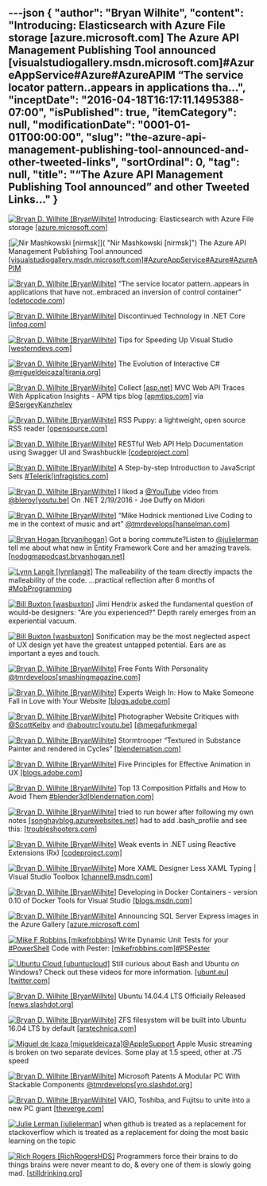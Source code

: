 ---json
{
  "author": "Bryan Wilhite",
  "content": "Introducing: Elasticsearch with Azure File storage [azure.microsoft.com] The Azure API Management Publishing Tool announced [visualstudiogallery.msdn.microsoft.com]#AzureAppService#Azure#AzureAPIM “The service locator pattern..appears in applications tha...",
  "inceptDate": "2016-04-18T16:17:11.1495388-07:00",
  "isPublished": true,
  "itemCategory": null,
  "modificationDate": "0001-01-01T00:00:00",
  "slug": "the-azure-api-management-publishing-tool-announced-and-other-tweeted-links",
  "sortOrdinal": 0,
  "tag": null,
  "title": "“The Azure API Management Publishing Tool announced” and other Tweeted Links…"
}
---

[<img alt="Bryan D. Wilhite [BryanWilhite]" src="https://songhay.blob.core.windows.net/shared-social-twitter/BryanWilhite.jpeg">](http://t.co/UNdqV0Z1zz "Bryan D. Wilhite [BryanWilhite]") Introducing: Elasticsearch with Azure File storage [[azure.microsoft.com]](https://azure.microsoft.com/en-us/blog/introducing-elasticsearch-with-azure-file-storage/)

[<img alt="Nir Mashkowski [nirmsk]" src="https://songhay.blob.core.windows.net/shared-social-twitter/nirmsk.jpeg">]( "Nir Mashkowski [nirmsk]") The Azure API Management Publishing Tool announced [[visualstudiogallery.msdn.microsoft.com]](https://visualstudiogallery.msdn.microsoft.com/5e42ad0b-3549-4aba-8234-44c24896bd6e)[#AzureAppService](http://twitter.com/search?q=%23AzureAppService)[#Azure](http://twitter.com/search?q=%23Azure)[#AzureAPIM](http://twitter.com/search?q=%23AzureAPIM)

[<img alt="Bryan D. Wilhite [BryanWilhite]" src="https://songhay.blob.core.windows.net/shared-social-twitter/BryanWilhite.jpeg">](http://t.co/UNdqV0Z1zz "Bryan D. Wilhite [BryanWilhite]") “The service locator pattern..appears in applications that have not..embraced an inversion of control container” [[odetocode.com]](http://odetocode.com/blogs/scott/archive/2016/02/18/avoiding-the-service-locator-pattern-in-asp-net-core.aspx)

[<img alt="Bryan D. Wilhite [BryanWilhite]" src="https://songhay.blob.core.windows.net/shared-social-twitter/BryanWilhite.jpeg">](http://t.co/UNdqV0Z1zz "Bryan D. Wilhite [BryanWilhite]") Discontinued Technology in .NET Core [[infoq.com]](http://www.infoq.com/news/2016/02/Core-Discontinued)

[<img alt="Bryan D. Wilhite [BryanWilhite]" src="https://songhay.blob.core.windows.net/shared-social-twitter/BryanWilhite.jpeg">](http://t.co/UNdqV0Z1zz "Bryan D. Wilhite [BryanWilhite]") Tips for Speeding Up Visual Studio [[westerndevs.com]](http://www.westerndevs.com/Development/Tips-for-Speeding-Up-Visual-Studio/)

[<img alt="Bryan D. Wilhite [BryanWilhite]" src="https://songhay.blob.core.windows.net/shared-social-twitter/BryanWilhite.jpeg">](http://t.co/UNdqV0Z1zz "Bryan D. Wilhite [BryanWilhite]") The Evolution of Interactive C# [@migueldeicaza](http://twitter.com/migueldeicaza)[[tirania.org]](http://tirania.org/blog/archive/2016/Feb-17.html)

[<img alt="Bryan D. Wilhite [BryanWilhite]" src="https://songhay.blob.core.windows.net/shared-social-twitter/BryanWilhite.jpeg">](http://t.co/UNdqV0Z1zz "Bryan D. Wilhite [BryanWilhite]") Collect [[asp.net]](http://ASP.NET) MVC Web API Traces With Application Insights - APM tips blog [[apmtips.com]](http://apmtips.com/blog/2014/11/13/collect-asp-dot-net-mvc-web-api-traces-with-application-insights/) via [@SergeyKanzhelev](http://twitter.com/SergeyKanzhelev)

[<img alt="Bryan D. Wilhite [BryanWilhite]" src="https://songhay.blob.core.windows.net/shared-social-twitter/BryanWilhite.jpeg">](http://t.co/UNdqV0Z1zz "Bryan D. Wilhite [BryanWilhite]") RSS Puppy: a lightweight, open source RSS reader [[opensource.com]](https://opensource.com/life/16/2/rss-puppy-lightweight-open-source-rss-reader)

[<img alt="Bryan D. Wilhite [BryanWilhite]" src="https://songhay.blob.core.windows.net/shared-social-twitter/BryanWilhite.jpeg">](http://t.co/UNdqV0Z1zz "Bryan D. Wilhite [BryanWilhite]") RESTful Web API Help Documentation using Swagger UI and Swashbuckle [[codeproject.com]](http://www.codeproject.com/Articles/1078249/RESTful-Web-API-Help-Documentation-using-Swagger-U)

[<img alt="Bryan D. Wilhite [BryanWilhite]" src="https://songhay.blob.core.windows.net/shared-social-twitter/BryanWilhite.jpeg">](http://t.co/UNdqV0Z1zz "Bryan D. Wilhite [BryanWilhite]") A Step-by-step Introduction to JavaScript Sets [#Telerik](http://twitter.com/search?q=%23Telerik)[[infragistics.com]](http://www.infragistics.com/community/blogs/tim_brock/archive/2016/02/12/a-step-by-step-introduction-to-javascript-sets.aspx)

[<img alt="Bryan D. Wilhite [BryanWilhite]" src="https://songhay.blob.core.windows.net/shared-social-twitter/BryanWilhite.jpeg">](http://t.co/UNdqV0Z1zz "Bryan D. Wilhite [BryanWilhite]") I liked a [@YouTube](http://twitter.com/YouTube) video from [@bleroy](http://twitter.com/bleroy)[[youtu.be]](http://youtu.be/WuqrfuJLbgk?a) On .NET 2/19/2016 - Joe Duffy on Midori

[<img alt="Bryan D. Wilhite [BryanWilhite]" src="https://songhay.blob.core.windows.net/shared-social-twitter/BryanWilhite.jpeg">](http://t.co/UNdqV0Z1zz "Bryan D. Wilhite [BryanWilhite]") “Mike Hodnick mentioned Live Coding to me in the context of music and art” [@tmrdevelops](http://twitter.com/tmrdevelops)[[hanselman.com]](http://www.hanselman.com/blog/TheJoyOfLiveCodingCodePenREPLsTOPLAPAliveAndMore.aspx)

[<img alt="Bryan Hogan [bryanjhogan]" src="https://songhay.blob.core.windows.net/shared-social-twitter/bryanjhogan.jpeg">](http://t.co/ZqlLQECrsv "Bryan Hogan [bryanjhogan]") Got a boring commute?Listen to [@julielerman](http://twitter.com/julielerman) tell me about what new in Entity Framework Core and her amazing travels. [[nodogmapodcast.bryanhogan.net]](http://nodogmapodcast.bryanhogan.net/50-julie-lerman-entity-framework-core-1/)

[<img alt="Lynn Langit [lynnlangit]" src="https://songhay.blob.core.windows.net/shared-social-twitter/lynnlangit.jpg">](https://t.co/qQtTySLlSf "Lynn Langit [lynnlangit]") The malleability of the team directly impacts the malleability of the code. ...practical reflection after 6 months of [#MobProgramming](http://twitter.com/search?q=%23MobProgramming)

[<img alt="Bill Buxton [wasbuxton]" src="https://songhay.blob.core.windows.net/shared-social-twitter/wasbuxton.jpg">](http://t.co/GIaT5EqCkM "Bill Buxton [wasbuxton]") Jimi Hendrix asked the fundamental question of would-be designers: "Are you experienced?" Depth rarely emerges from an experiential vacuum.

[<img alt="Bill Buxton [wasbuxton]" src="https://songhay.blob.core.windows.net/shared-social-twitter/wasbuxton.jpg">](http://t.co/GIaT5EqCkM "Bill Buxton [wasbuxton]") Sonification may be the most neglected aspect of UX design yet have the greatest untapped potential. Ears are as important a eyes and touch.

[<img alt="Bryan D. Wilhite [BryanWilhite]" src="https://songhay.blob.core.windows.net/shared-social-twitter/BryanWilhite.jpeg">](http://t.co/UNdqV0Z1zz "Bryan D. Wilhite [BryanWilhite]") Free Fonts With Personality [@tmrdevelops](http://twitter.com/tmrdevelops)[[smashingmagazine.com]](https://www.smashingmagazine.com/2016/02/free-fonts-with-personality/)

[<img alt="Bryan D. Wilhite [BryanWilhite]" src="https://songhay.blob.core.windows.net/shared-social-twitter/BryanWilhite.jpeg">](http://t.co/UNdqV0Z1zz "Bryan D. Wilhite [BryanWilhite]") Experts Weigh In: How to Make Someone Fall in Love with Your Website [[blogs.adobe.com]](http://blogs.adobe.com/dreamweaver/2016/02/experts-weigh-in-how-to-make-someone-fall-in-love-with-your-website.html)

[<img alt="Bryan D. Wilhite [BryanWilhite]" src="https://songhay.blob.core.windows.net/shared-social-twitter/BryanWilhite.jpeg">](http://t.co/UNdqV0Z1zz "Bryan D. Wilhite [BryanWilhite]") Photographer Website Critiques with [@ScottKelby](http://twitter.com/ScottKelby) and [@aboutrc](http://twitter.com/aboutrc)[[youtu.be]](https://youtu.be/Oklo21tPiug) [[@megafunkmega](http://twitter.com/megafunkmega)]

[<img alt="Bryan D. Wilhite [BryanWilhite]" src="https://songhay.blob.core.windows.net/shared-social-twitter/BryanWilhite.jpeg">](http://t.co/UNdqV0Z1zz "Bryan D. Wilhite [BryanWilhite]") Stormtrooper “Textured in Substance Painter and rendered in Cycles” [[blendernation.com]](http://www.blendernation.com/2016/02/16/image-stormtrooper/)

[<img alt="Bryan D. Wilhite [BryanWilhite]" src="https://songhay.blob.core.windows.net/shared-social-twitter/BryanWilhite.jpeg">](http://t.co/UNdqV0Z1zz "Bryan D. Wilhite [BryanWilhite]") Five Principles for Effective Animation in UX [[blogs.adobe.com]](http://blogs.adobe.com/dreamweaver/2016/02/five-principles-for-effective-animation-in-ux.html)

[<img alt="Bryan D. Wilhite [BryanWilhite]" src="https://songhay.blob.core.windows.net/shared-social-twitter/BryanWilhite.jpeg">](http://t.co/UNdqV0Z1zz "Bryan D. Wilhite [BryanWilhite]") Top 13 Composition Pitfalls and How to Avoid Them [#blender3d](http://twitter.com/search?q=%23blender3d)[[blendernation.com]](http://www.blendernation.com/2016/02/17/top-13-composition-pitfalls-avoid/)

[<img alt="Bryan D. Wilhite [BryanWilhite]" src="https://songhay.blob.core.windows.net/shared-social-twitter/BryanWilhite.jpeg">](http://t.co/UNdqV0Z1zz "Bryan D. Wilhite [BryanWilhite]") tried to run bower after following my own notes [[songhayblog.azurewebsites.net]](http://songhayblog.azurewebsites.net/#/entry/introducing-node-modules-and-bower-components-to-visual-studio-2013) had to add .bash_profile and see this: [[troubleshooters.com]](http://www.troubleshooters.com/linux/prepostpath.htm)

[<img alt="Bryan D. Wilhite [BryanWilhite]" src="https://songhay.blob.core.windows.net/shared-social-twitter/BryanWilhite.jpeg">](http://t.co/UNdqV0Z1zz "Bryan D. Wilhite [BryanWilhite]") Weak events in .NET using Reactive Extensions (Rx) [[codeproject.com]](http://www.codeproject.com/Tips/1078183/Weak-events-in-NET-using-Reactive-Extensions-Rx)

[<img alt="Bryan D. Wilhite [BryanWilhite]" src="https://songhay.blob.core.windows.net/shared-social-twitter/BryanWilhite.jpeg">](http://t.co/UNdqV0Z1zz "Bryan D. Wilhite [BryanWilhite]") More XAML Designer Less XAML Typing | Visual Studio Toolbox [[channel9.msdn.com]](https://channel9.msdn.com/Shows/Visual-Studio-Toolbox/More-XAML-Designer-Less-XAML-Typing)

[<img alt="Bryan D. Wilhite [BryanWilhite]" src="https://songhay.blob.core.windows.net/shared-social-twitter/BryanWilhite.jpeg">](http://t.co/UNdqV0Z1zz "Bryan D. Wilhite [BryanWilhite]") Developing in Docker Containers - version 0.10 of Docker Tools for Visual Studio [[blogs.msdn.com]](http://blogs.msdn.com/b/stevelasker/archive/2016/02/18/f5-developing-in-docker-containers-version-0-10-of-docker-tools-for-visual-studio.aspx)

[<img alt="Bryan D. Wilhite [BryanWilhite]" src="https://songhay.blob.core.windows.net/shared-social-twitter/BryanWilhite.jpeg">](http://t.co/UNdqV0Z1zz "Bryan D. Wilhite [BryanWilhite]") Announcing SQL Server Express images in the Azure Gallery [[azure.microsoft.com]](https://azure.microsoft.com/en-us/blog/announcing-sql-server-express-images-in-the-azure-gallery/)

[<img alt="Mike F Robbins [mikefrobbins]" src="https://songhay.blob.core.windows.net/shared-social-twitter/mikefrobbins.jpeg">](http://t.co/kETiQ8mP5r "Mike F Robbins [mikefrobbins]") Write Dynamic Unit Tests for your [#PowerShell](http://twitter.com/search?q=%23PowerShell) Code with Pester: [[mikefrobbins.com]](http://mikefrobbins.com/2016/04/14/write-dynamic-unit-tests-for-your-powershell-code-with-pester/)[#PSPester](http://twitter.com/search?q=%23PSPester)

[<img alt="Ubuntu Cloud [ubuntucloud]" src="https://songhay.blob.core.windows.net/shared-social-twitter/ubuntucloud.png">](http://t.co/sZ0iYiR65e "Ubuntu Cloud [ubuntucloud]") Still curious about Bash and Ubuntu on Windows? Check out these videos for more information. [[ubunt.eu]](http://ubunt.eu/vfFZuF)[[twitter.com]](http://twitter.com/ubuntucloud/status/719133142234370049/photo/1)

[<img alt="Bryan D. Wilhite [BryanWilhite]" src="https://songhay.blob.core.windows.net/shared-social-twitter/BryanWilhite.jpeg">](http://t.co/UNdqV0Z1zz "Bryan D. Wilhite [BryanWilhite]") Ubuntu 14.04.4 LTS Officially Released [[news.slashdot.org]](http://news.slashdot.org/story/16/02/18/2226254/ubuntu-14044-lts-officially-released?utm_source=feedly1.0mainlinkanon&utm_medium=feed)

[<img alt="Bryan D. Wilhite [BryanWilhite]" src="https://songhay.blob.core.windows.net/shared-social-twitter/BryanWilhite.jpeg">](http://t.co/UNdqV0Z1zz "Bryan D. Wilhite [BryanWilhite]") ZFS filesystem will be built into Ubuntu 16.04 LTS by default [[arstechnica.com]](http://arstechnica.com/gadgets/2016/02/zfs-filesystem-will-be-built-into-ubuntu-16-04-lts-by-default/)

[<img alt="Miguel de Icaza [migueldeicaza]" src="https://songhay.blob.core.windows.net/shared-social-twitter/migueldeicaza.png">](http://t.co/Y2zRB337dJ "Miguel de Icaza [migueldeicaza]")[@AppleSupport](http://twitter.com/AppleSupport) Apple Music streaming is broken on two separate devices. Some play at 1.5 speed, other at .75 speed

[<img alt="Bryan D. Wilhite [BryanWilhite]" src="https://songhay.blob.core.windows.net/shared-social-twitter/BryanWilhite.jpeg">](http://t.co/UNdqV0Z1zz "Bryan D. Wilhite [BryanWilhite]") Microsoft Patents A Modular PC With Stackable Components [@tmrdevelops](http://twitter.com/tmrdevelops)[[yro.slashdot.org]](http://yro.slashdot.org/story/16/02/14/1851219/microsoft-patents-a-modular-pc-with-stackable-components?utm_source=feedly1.0mainlinkanon&utm_medium=feed)

[<img alt="Bryan D. Wilhite [BryanWilhite]" src="https://songhay.blob.core.windows.net/shared-social-twitter/BryanWilhite.jpeg">](http://t.co/UNdqV0Z1zz "Bryan D. Wilhite [BryanWilhite]") VAIO, Toshiba, and Fujitsu to unite into a new PC giant [[theverge.com]](http://www.theverge.com/2016/2/16/11014472/vaio-fujitsu-toshiba-japanese-pc-giant)

[<img alt="Julie Lerman [julielerman]" src="https://songhay.blob.core.windows.net/shared-social-twitter/julielerman.jpeg">](https://t.co/UxCF5N4CtZ "Julie Lerman [julielerman]") when github is treated as a replacement for stackoverflow which is treated as a replacement for doing the most basic learning on the topic

[<img alt="Rich Rogers [RichRogersHDS]" src="https://songhay.blob.core.windows.net/shared-social-twitter/RichRogersHDS.jpg">](https://t.co/0hMHqujClN "Rich Rogers [RichRogersHDS]") Programmers force their brains to do things brains were never meant to do, &amp; every one of them is slowly going mad. [[stilldrinking.org]](http://www.stilldrinking.org/programming-sucks)
